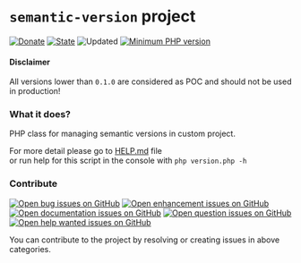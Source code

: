 # `semantic-version` project

[![Donate](https://img.shields.io/static/v1?label=Donate&message=paypal.me/biesior&color=brightgreen "Donate the contributor via PayPal.me, amount is up to you")](https://www.paypal.me/biesior/19.99EUR)
[![State](https://img.shields.io/static/v1?label=alpha&message=0.0.7&color=blue "Latest known version")](https://github.com/biesior/version-updater/tree/0.0.7-alpha) <!-- __SEMANTIC_VERSION_LINE__ -->
![Updated](https://img.shields.io/static/v1?label=upated&message=2020-08-22+00:30:08&color=lightgray "Latest known update date") <!-- __SEMANTIC_UPDATED_LINE__ -->
[![Minimum PHP version](https://img.shields.io/static/v1?label=PHP&message=7.0.0+or+higher&color=blue "Minimum PHP version")](https://www.php.net/releases/7_0_0.php)

#### Disclaimer

All versions lower than `0.1.0` are considered as POC and should not be used in production!

### What it does?

PHP class for managing semantic versions in custom project.

For more detail please go to [HELP.md](HELP.md) file  
or run help for this script in the console with `php version.php -h`

### Contribute
[![Open bug issues on GitHub](https://img.shields.io/static/v1?label=issues&message=bug&color=d73a4a "Something isn't working")](https://github.com/biesior/semantic-version/labels/enhancement)
[![Open enhancement issues on GitHub](https://img.shields.io/static/v1?label=issues&message=enhancement&color=0e8a16 "New feature or request")](https://github.com/biesior/semantic-version/labels/enhancement)
[![Open documentation issues on GitHub](https://img.shields.io/static/v1?label=issues&message=documentation&color=0075ca "Improvements or additions to documentation")](https://github.com/biesior/semantic-version/labels/documentation)
[![Open question issues on GitHub](https://img.shields.io/static/v1?label=issues&message=question&color=d876e3 "Further information is requested")](https://github.com/biesior/semantic-version/labels/documentation)
[![Open help wanted issues on GitHub](https://img.shields.io/static/v1?label=issues&message=help+wanted&color=008672 "Extra attention is needed")](https://github.com/biesior/semantic-version/labels/help%20wanted)

You can contribute to the project by resolving or creating issues in above categories.

